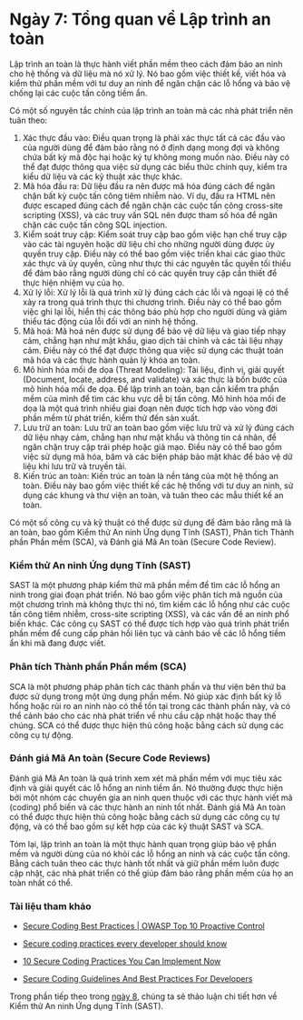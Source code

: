 # Ngày 7: Tổng quan về Lập trình an toàn

Lập trình an toàn là thực hành viết phần mềm theo cách đảm bảo an ninh cho hệ thống và dữ liệu mà nó xử lý. Nó bao gồm việc thiết kế, viết hóa và kiểm thử phần mềm với tư duy an ninh để ngăn chặn các lỗ hổng và bảo vệ chống lại các cuộc tấn công tiềm ẩn.

Có một số nguyên tắc chính của lập trình an toàn mà các nhà phát triển nên tuân theo:

1. Xác thực đầu vào: Điều quan trọng là phải xác thực tất cả các đầu vào của người dùng để đảm bảo rằng nó ở định dạng mong đợi và không chứa bất kỳ mã độc hại hoặc ký tự không mong muốn nào. Điều này có thể đạt được thông qua việc sử dụng các biểu thức chính quy, kiểm tra kiểu dữ liệu và các kỹ thuật xác thực khác.
2. Mã hóa đầu ra: Dữ liệu đầu ra nên được mã hóa đúng cách để ngăn chặn bất kỳ cuộc tấn công tiêm nhiễm nào. Ví dụ, đầu ra HTML nên được escaped đúng cách để ngăn chặn các cuộc tấn công cross-site scripting (XSS), và các truy vấn SQL nên được tham số hóa để ngăn chặn các cuộc tấn công SQL injection.
3. Kiểm soát truy cập: Kiểm soát truy cập bao gồm việc hạn chế truy cập vào các tài nguyên hoặc dữ liệu chỉ cho những người dùng được ủy quyền truy cập. Điều này có thể bao gồm việc triển khai các giao thức xác thực và ủy quyền, cũng như thực thi các nguyên tắc quyền tối thiểu để đảm bảo rằng người dùng chỉ có các quyền truy cập cần thiết để thực hiện nhiệm vụ của họ.
4. Xử lý lỗi: Xử lý lỗi là quá trình xử lý đúng cách các lỗi và ngoại lệ có thể xảy ra trong quá trình thực thi chương trình. Điều này có thể bao gồm việc ghi lại lỗi, hiển thị các thông báo phù hợp cho người dùng và giảm thiểu tác động của lỗi đối với an ninh hệ thống.
5. Mã hoá: Mã hoá nên được sử dụng để bảo vệ dữ liệu và giao tiếp nhạy cảm, chẳng hạn như mật khẩu, giao dịch tài chính và các tài liệu nhạy cảm. Điều này có thể đạt được thông qua việc sử dụng các thuật toán mã hóa và các thực hành quản lý khóa an toàn.
6. Mô hình hóa mối đe dọa (Threat Modeling): Tài liệu, định vị, giải quyết (Document, locate, address, and validate) và xác thực là bốn bước của mô hình hóa mối đe dọa. Để lập trình an toàn, bạn cần kiểm tra phần mềm của mình để tìm các khu vực dễ bị tấn công. Mô hình hóa mối đe dọa là một quá trình nhiều giai đoạn nên được tích hợp vào vòng đời phần mềm từ phát triển, kiểm thử đến sản xuất.
7. Lưu trữ an toàn: Lưu trữ an toàn bao gồm việc lưu trữ và xử lý đúng cách dữ liệu nhạy cảm, chẳng hạn như mật khẩu và thông tin cá nhân, để ngăn chặn truy cập trái phép hoặc giả mạo. Điều này có thể bao gồm việc sử dụng mã hóa, băm và các biện pháp bảo mật khác để bảo vệ dữ liệu khi lưu trữ và truyền tải.
8. Kiến trúc an toàn: Kiến trúc an toàn là nền tảng của một hệ thống an toàn. Điều này bao gồm việc thiết kế các hệ thống với tư duy an ninh, sử dụng các khung và thư viện an toàn, và tuân theo các mẫu thiết kế an toàn.

Có một số công cụ và kỹ thuật có thể được sử dụng để đảm bảo rằng mã là an toàn, bao gồm Kiểm thử An ninh Ứng dụng Tĩnh (SAST), Phân tích Thành phần Phần mềm (SCA), và Đánh giá Mã An toàn (Secure Code Review).

### Kiểm thử An ninh Ứng dụng Tĩnh (SAST)

SAST là một phương pháp kiểm thử mã phần mềm để tìm các lỗ hổng an ninh trong giai đoạn phát triển. Nó bao gồm việc phân tích mã nguồn của một chương trình mà không thực thi nó, tìm kiếm các lỗ hổng như các cuộc tấn công tiêm nhiễm, cross-site scripting (XSS), và các vấn đề an ninh phổ biến khác. Các công cụ SAST có thể được tích hợp vào quá trình phát triển phần mềm để cung cấp phản hồi liên tục và cảnh báo về các lỗ hổng tiềm ẩn khi mã đang được viết.

### Phân tích Thành phần Phần mềm (SCA)

SCA là một phương pháp phân tích các thành phần và thư viện bên thứ ba được sử dụng trong một ứng dụng phần mềm. Nó giúp xác định bất kỳ lỗ hổng hoặc rủi ro an ninh nào có thể tồn tại trong các thành phần này, và có thể cảnh báo cho các nhà phát triển về nhu cầu cập nhật hoặc thay thế chúng. SCA có thể được thực hiện thủ công hoặc bằng cách sử dụng các công cụ tự động.

### Đánh giá Mã An toàn (Secure Code Reviews)

Đánh giá Mã An toàn là quá trình xem xét mã phần mềm với mục tiêu xác định và giải quyết các lỗ hổng an ninh tiềm ẩn. Nó thường được thực hiện bởi một nhóm các chuyên gia an ninh quen thuộc với các thực hành viết mã (coding) phổ biến và các thực hành an ninh tốt nhất. Đánh giá Mã An toàn có thể được thực hiện thủ công hoặc bằng cách sử dụng các công cụ tự động, và có thể bao gồm sự kết hợp của các kỹ thuật SAST và SCA.

Tóm lại, lập trình an toàn là một thực hành quan trọng giúp bảo vệ phần mềm và người dùng của nó khỏi các lỗ hổng an ninh và các cuộc tấn công. Bằng cách tuân theo các thực hành tốt nhất và giữ phần mềm luôn được cập nhật, các nhà phát triển có thể giúp đảm bảo rằng phần mềm của họ an toàn nhất có thể.

### Tài liệu tham khảo

- [Secure Coding Best Practices | OWASP Top 10 Proactive Control](https://www.youtube.com/watch?v=8m1N2t-WANc)

- [Secure coding practices every developer should know](https://snyk.io/learn/secure-coding-practices/)

- [10 Secure Coding Practices You Can Implement Now](https://codesigningstore.com/secure-coding-practices-to-implement)

- [Secure Coding Guidelines And Best Practices For Developers](https://www.softwaretestinghelp.com/guidelines-for-secure-coding/)

Trong phần tiếp theo trong [ngày 8](day08.md), chúng ta sẽ thảo luận chi tiết hơn về Kiểm thử An ninh Ứng dụng Tĩnh (SAST).
